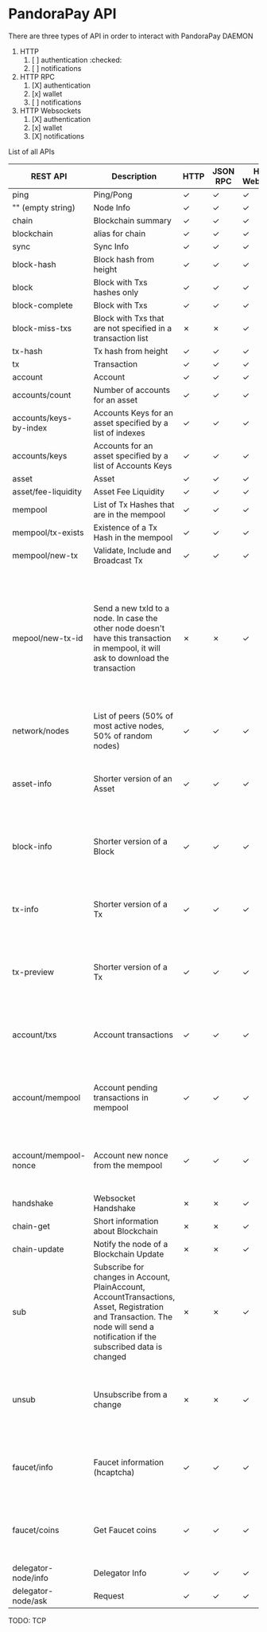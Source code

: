# PandoraPay API

There are three types of API in order to interact with PandoraPay DAEMON

1. HTTP
   1. [ ] authentication :checked:
   2. [ ] notifications
2. HTTP RPC 
   1. [X] authentication
   2. [x] wallet
   3. [ ] notifications 
3. HTTP Websockets
   1. [X] authentication
   2. [x] wallet
   3. [X] notifications

List of all APIs

| REST API               | Description                                                                                                                                                                   | HTTP    | JSON RPC | HTTP Websocket | Explanation                                                                                                                                                                 |
|------------------------|-------------------------------------------------------------------------------------------------------------------------------------------------------------------------------|---------|----------|----------------|-----------------------------------------------------------------------------------------------------------------------------------------------------------------------------|
| ping                   | Ping/Pong                                                                                                                                                                     | ✓ | ✓  | ✓        |                                                                                                                                                                             |
| "" (empty string)      | Node Info                                                                                                                                                                     | ✓ | ✓  | ✓        |                                                                                                                                                                             |
| chain                  | Blockchain summary                                                                                                                                                            | ✓ | ✓  | ✓        |                                                                                                                                                                             |
| blockchain             | alias for chain                                                                                                                                                               | ✓ | ✓  | ✓        |                                                                                                                                                                             |
| sync                   | Sync Info                                                                                                                                                                     | ✓ | ✓  | ✓        |                                                                                                                                                                             |
| block-hash             | Block hash from height                                                                                                                                                        | ✓ | ✓  | ✓        |                                                                                                                                                                             |
| block                  | Block with Txs hashes only                                                                                                                                                    | ✓ | ✓  | ✓        |                                                                                                                                                                             |
| block-complete         | Block with Txs                                                                                                                                                                | ✓ | ✓  | ✓        |                                                                                                                                                                             |
| block-miss-txs         | Block with Txs that are not specified in a transaction list                                                                                                                   | ✗ | ✗  | ✓        | Used only for Consensus                                                                                                                                                     |
| tx-hash                | Tx hash from height                                                                                                                                                           | ✓ | ✓  | ✓        |                                                                                                                                                                             |
| tx                     | Transaction                                                                                                                                                                   | ✓ | ✓  | ✓        |                                                                                                                                                                             |
| account                | Account                                                                                                                                                                       | ✓ | ✓  | ✓        |                                                                                                                                                                             |
| accounts/count         | Number of accounts for an asset                                                                                                                                               | ✓ | ✓  | ✓        |                                                                                                                                                                             |
| accounts/keys-by-index | Accounts Keys for an asset specified by a list of indexes                                                                                                                     | ✓ | ✓  | ✓        |                                                                                                                                                                             |
| accounts/keys          | Accounts for an asset specified by a list of Accounts Keys                                                                                                                    | ✓ | ✓  | ✓        |                                                                                                                                                                             |
| asset                  | Asset                                                                                                                                                                         | ✓ | ✓  | ✓        |                                                                                                                                                                             |
| asset/fee-liquidity    | Asset Fee Liquidity                                                                                                                                                           | ✓ | ✓  | ✓        |                                                                                                                                                                             |
| mempool                | List of Tx Hashes that are in the mempool                                                                                                                                     | ✓ | ✓  | ✓        |                                                                                                                                                                             |
| mempool/tx-exists      | Existence of a Tx Hash in the mempool                                                                                                                                         | ✓ | ✓  | ✓        |                                                                                                                                                                             |
| mempool/new-tx         | Validate, Include and Broadcast Tx                                                                                                                                            | ✓ | ✓  | ✓        |                                                                                                                                                                             |
| mepool/new-tx-id       | Send a new txId to a node. In case the other node doesn't have this transaction in mempool, it will ask to download the transaction                                           | ✗ | ✗  | ✓        | Available for websockets only as it requires for the other node to ask for the transaction. It is used to avoid broadcasting serialized transactions to the entire network. |
| network/nodes          | List of peers (50% of most active nodes, 50% of random nodes)                                                                                                                 | ✓ | ✓  | ✓        |                                                                                                                                                                             |
| asset-info             | Shorter version of an Asset                                                                                                                                                   | ✓ | ✓  | ✓        | Requires the node to be open with --seed-wallet-nodes-info="true"                                                                                                           |
| block-info             | Shorter version of a Block                                                                                                                                                    | ✓ | ✓  | ✓        | Requires the node to be open with --seed-wallet-nodes-info="true"                                                                                                           |
| tx-info                | Shorter version of a Tx                                                                                                                                                       | ✓ | ✓  | ✓        | Requires the node to be open with --seed-wallet-nodes-info="true"                                                                                                           |
| tx-preview             | Shorter version of a Tx                                                                                                                                                       | ✓ | ✓  | ✓        | Requires the node to be open with --seed-wallet-nodes-info="true"                                                                                                           |
| account/txs            | Account transactions                                                                                                                                                          | ✓ | ✓  | ✓        | Requires the node to be open with --seed-wallet-nodes-info="true"                                                                                                           |
| account/mempool        | Account pending transactions in mempool                                                                                                                                       | ✓ | ✓  | ✓        | Requires the node to be open with --seed-wallet-nodes-info="true"                                                                                                           |
| account/mempool-nonce  | Account new nonce from the mempool                                                                                                                                            | ✓ | ✓  | ✓        | Requires the node to be open with --seed-wallet-nodes-info="true"                                                                                                           |
| handshake              | Websocket Handshake                                                                                                                                                           | ✗ | ✗  | ✓        | Used only in websockets                                                                                                                                                     |
| chain-get              | Short information about Blockchain                                                                                                                                            | ✗ | ✗  | ✓        | Used only for Consensus                                                                                                                                                     |
| chain-update           | Notify the node of a Blockchain Update                                                                                                                                        | ✗ | ✗  | ✓        | Used only for Consensus                                                                                                                                                     |
| sub                    | Subscribe for changes in Account, PlainAccount, AccountTransactions, Asset, Registration and Transaction. The node will send a notification if the subscribed data is changed | ✗ | ✗  | ✓        |                                                                                                                                                                             |
| unsub                  | Unsubscribe from a change                                                                                                                                                     | ✗ | ✗  | ✓        | Available for websockets only as it requires for the other node to send messages.                                                                                           |
| faucet/info            | Faucet information (hcaptcha)                                                                                                                                                 | ✓ | ✓  | ✓        | Requires the node to be open with --faucet-testnet-enabled="true"                                                                                                           |
| faucet/coins           | Get Faucet coins                                                                                                                                                              | ✓ | ✓  | ✓        | Requires the node to be open with --faucet-testnet-enabled="true"                                                                                                           |
| delegator-node/info    | Delegator Info                                                                                                                                                                | ✓ | ✓  | ✓        | Requires                                                                                                                                                                    |
| delegator-node/ask     | Request                                                                                                                                                                       | ✓ | ✓  | ✓        | Requires                                                                                                                                                                    |

TODO: TCP